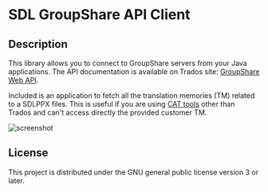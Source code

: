 # SDL GroupShare API Client

## Description

This library allows you to connect to GroupShare servers from your Java applications. The API documentation is 
available on Trados site: [GroupShare Web API](http://sdldevelopmentpartners.sdlproducts.com/documentation/api).

Included is an application to fetch all the translation memories (TM) related to a SDLPPX files. This is useful
if you are using [CAT tools](https://omegat.org) other than Trados and can't access directly the provided customer 
TM.

![screenshot](https://raw.githubusercontent.com/briacp/SDLAPIClient/master/screenshot.png)

## License

This project is distributed under the GNU general public license version 3 or later.

